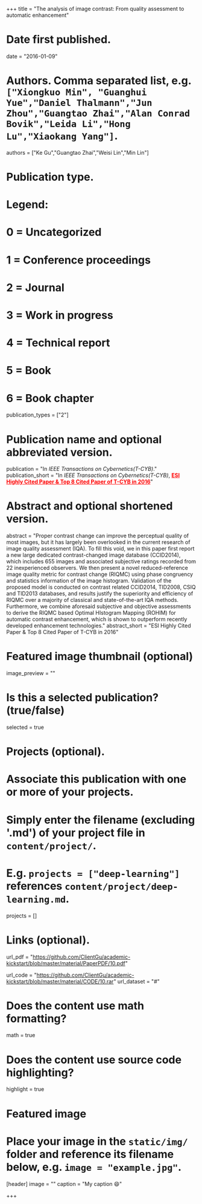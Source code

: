 +++
title = "The analysis of image contrast: From quality assessment to automatic enhancement"

# Date first published.
date = "2016-01-09"

# Authors. Comma separated list, e.g. `["Xiongkuo Min", "Guanghui Yue","Daniel Thalmann","Jun Zhou","Guangtao Zhai","Alan Conrad Bovik","Leida Li","Hong Lu","Xiaokang Yang"]`.
authors = ["Ke Gu","Guangtao Zhai","Weisi Lin","Min Lin"]
# Publication type.
# Legend:
# 0 = Uncategorized
# 1 = Conference proceedings
# 2 = Journal
# 3 = Work in progress
# 4 = Technical report
# 5 = Book
# 6 = Book chapter
publication_types = ["2"]

# Publication name and optional abbreviated version.
publication = "In *IEEE Transactions on Cybernetics(T-CYB)*."
publication_short = "In *IEEE Transactions on Cybernetics(T-CYB)*,  <font color=#FF0000><u>**ESI Highly Cited Paper & Top 8 Cited Paper of T-CYB in 2016**</u></font>"

# Abstract and optional shortened version.
abstract = "Proper contrast change can improve the perceptual quality of most images, but it has largely been overlooked in the current research of image quality assessment (IQA). To fill this void, we in this paper first report a new large dedicated contrast-changed image database (CCID2014), which includes 655 images and associated subjective ratings recorded from 22 inexperienced observers. We then present a novel reduced-reference image quality metric for contrast change (RIQMC) using phase congruency and statistics information of the image histogram. Validation of the proposed model is conducted on contrast related CCID2014, TID2008, CSIQ and TID2013 databases, and results justify the superiority and efficiency of RIQMC over a majority of classical and state-of-the-art IQA methods. Furthermore, we combine aforesaid subjective and objective assessments to derive the RIQMC based Optimal HIstogram Mapping (ROHIM) for automatic contrast enhancement, which is shown to outperform recently developed enhancement technologies."
abstract_short = "ESI Highly Cited Paper & Top 8 Cited Paper of T-CYB in 2016"

# Featured image thumbnail (optional)
image_preview = ""

# Is this a selected publication? (true/false)
selected = true

# Projects (optional).
#   Associate this publication with one or more of your projects.
#   Simply enter the filename (excluding '.md') of your project file in `content/project/`.
#   E.g. `projects = ["deep-learning"]` references `content/project/deep-learning.md`.
projects = []

# Links (optional).
url_pdf = "https://github.com/ClientGu/academic-kickstart/blob/master/material/PaperPDF/10.pdf"

url_code = "https://github.com/ClientGu/academic-kickstart/blob/master/material/CODE/10.rar"
url_dataset = "#"


# Does the content use math formatting?
math = true

# Does the content use source code highlighting?
highlight = true

# Featured image
# Place your image in the `static/img/` folder and reference its filename below, e.g. `image = "example.jpg"`.
[header]
image = ""
caption = "My caption 😄"

+++
